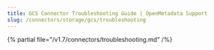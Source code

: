 ```yaml
---
title: GCS Connector Troubleshooting Guide | OpenMetadata Support
slug: /connectors/storage/gcs/troubleshooting
---
```


{% partial file="/v1.7/connectors/troubleshooting.md" /%}
